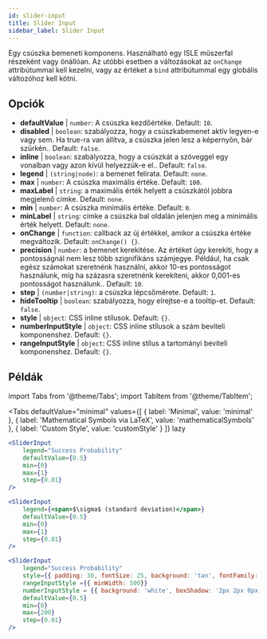 ```yaml
---
id: slider-input
title: Slider Input
sidebar_label: Slider Input
---
```


Egy csúszka bemeneti komponens. Használható egy ISLE műszerfal részeként vagy önállóan. Az utóbbi esetben a változásokat az `onChange` attribútummal kell kezelni, vagy az értéket a `bind` attribútummal egy globális változóhoz kell kötni.

## Opciók

* __defaultValue__ | `number`: A csúszka kezdőértéke. Default: `10`.
* __disabled__ | `boolean`: szabályozza, hogy a csúszkabemenet aktív legyen-e vagy sem. Ha true-ra van állítva, a csúszka jelen lesz a képernyőn, bár szürkén.. Default: `false`.
* __inline__ | `boolean`: szabályozza, hogy a csúszkát a szöveggel egy vonalban vagy azon kívül helyezzük-e el.. Default: `false`.
* __legend__ | `(string|node)`: a bemenet felirata. Default: `none`.
* __max__ | `number`: A csúszka maximális értéke. Default: `100`.
* __maxLabel__ | `string`: a maximális érték helyett a csúszkától jobbra megjelenő címke. Default: `none`.
* __min__ | `number`: A csúszka minimális értéke. Default: `0`.
* __minLabel__ | `string`: címke a csúszka bal oldalán jelenjen meg a minimális érték helyett. Default: `none`.
* __onChange__ | `function`: callback az új értékkel, amikor a csúszka értéke megváltozik. Default: `onChange() {}`.
* __precision__ | `number`: a bemenet kerekítése. Az értéket úgy kerekíti, hogy a pontosságnál nem lesz több szignifikáns számjegye. Például, ha csak egész számokat szeretnénk használni, akkor 10-es pontosságot használunk, míg ha százasra szeretnénk kerekíteni, akkor 0,001-es pontosságot használunk.. Default: `10`.
* __step__ | `(number|string)`: a csúszka lépcsőmérete. Default: `1`.
* __hideTooltip__ | `boolean`: szabályozza, hogy elrejtse-e a tooltip-et. Default: `false`.
* __style__ | `object`: CSS inline stílusok. Default: `{}`.
* __numberInputStyle__ | `object`: CSS inline stílusok a szám beviteli komponenshez. Default: `{}`.
* __rangeInputStyle__ | `object`: CSS inline stílus a tartományi beviteli komponenshez. Default: `{}`.


## Példák

import Tabs from '@theme/Tabs';
import TabItem from '@theme/TabItem';

<Tabs
    defaultValue="minimal"
    values={[
        { label: 'Minimal', value: 'minimal' },
        { label: 'Mathematical Symbols via LaTeX', value: 'mathematicalSymbols' },
        { label: 'Custom Style', value: 'customStyle' }
    ]}
    lazy
>

<TabItem value="minimal">

```jsx live
<SliderInput
    legend="Success Probability"
    defaultValue={0.5}
    min={0}
    max={1}
    step={0.01}
/>
```

</TabItem>

<TabItem value="mathematicalSymbols">

```jsx live
<SliderInput
    legend={<span>$\sigma$ (standard deviation)</span>}
    defaultValue={0.5}
    min={0}
    max={1}
    step={0.01}
/>
```

</TabItem>

<TabItem value="customStyle">

```jsx live
<SliderInput
    legend="Success Probability"
    style={{ padding: 30, fontSize: 25, background: 'tan', fontFamily: 'Georgia'}}
    rangeInputStyle ={{ minWidth: 500}}
    numberInputStyle = {{ background: 'white', boxShadow: '2px 2px 0px black'}}
    defaultValue={0.5}
    min={0}
    max={200}
    step={0.01}
/>
```

</TabItem>

</Tabs>
